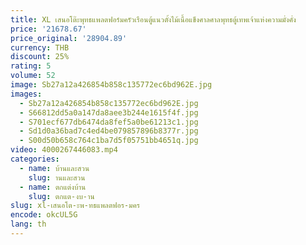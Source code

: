 ```yaml
---
title: XL เสนอโต๊ะพุทธแพลตฟอร์มครัวเรือนตู้แนวตั้งไม้เนื้อแข็งศาลศาลพุทธตู้เทพเจ้าแห่งความมั่งคั่ง
price: '21678.67'
price_original: '28904.89'
currency: THB
discount: 25%
rating: 5
volume: 52
image: Sb27a12a426854b858c135772ec6bd962E.jpg
images:
  - Sb27a12a426854b858c135772ec6bd962E.jpg
  - S66812dd5a0a147da8aee3b244e1615f4f.jpg
  - S701ecf677db6474da8fef5a0be61213c1.jpg
  - Sd1d0a36bad7c4ed4be079857896b8377r.jpg
  - S00d50b658c764c1ba7d5f05751bb4651q.jpg
video: 4000267446083.mp4
categories:
  - name: บ้านและสวน
    slug: านและสวน
  - name: ตกแต่งบ้าน
    slug: ตกแต-งบ-าน
slug: xl-เสนอโต-ะพ-ทธแพลตฟอร-มคร
encode: okcUL5G
lang: th
---
```

  